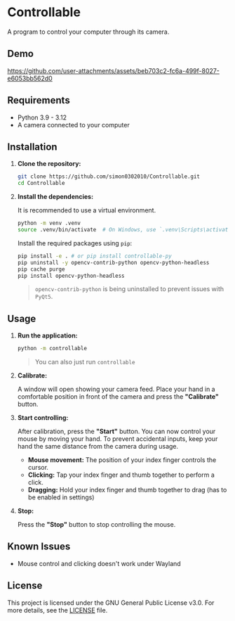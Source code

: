 # Controllable

A program to control your computer through its camera.

## Demo

https://github.com/user-attachments/assets/beb703c2-fc6a-499f-8027-e6053bb562d0

## Requirements
- Python 3.9 - 3.12
- A camera connected to your computer

## Installation

1.  **Clone the repository:**

    ```bash
    git clone https://github.com/simon0302010/Controllable.git
    cd Controllable
    ```

2.  **Install the dependencies:**

    It is recommended to use a virtual environment.

    ```bash
    python -m venv .venv
    source .venv/bin/activate  # On Windows, use `.venv\Scripts\activate`
    ```

    Install the required packages using `pip`:

    ```bash
    pip install -e . # or pip install controllable-py
    pip uninstall -y opencv-contrib-python opencv-python-headless
    pip cache purge
    pip install opencv-python-headless
    ```
    > `opencv-contrib-python` is being uninstalled to prevent issues with `PyQt5`.

## Usage

1.  **Run the application:**

    ```bash
    python -m controllable
    ```
    > You can also just run `controllable`

2.  **Calibrate:**

    A window will open showing your camera feed. Place your hand in a comfortable position in front of the camera and press the **"Calibrate"** button.

3.  **Start controlling:**

    After calibration, press the **"Start"** button. You can now control your mouse by moving your hand.
    To prevent accidental inputs, keep your hand the same distance from the camera during usage.

    -   **Mouse movement:** The position of your index finger controls the cursor.
    -   **Clicking:** Tap your index finger and thumb together to perform a click.
    -   **Dragging:** Hold your index finger and thumb together to drag (has to be enabled in settings)

4.  **Stop:**

    Press the **"Stop"** button to stop controlling the mouse.

## Known Issues
- Mouse control and clicking doesn't work under Wayland

## License
This project is licensed under the GNU General Public License v3.0. For more details, see the [LICENSE](LICENSE) file.
